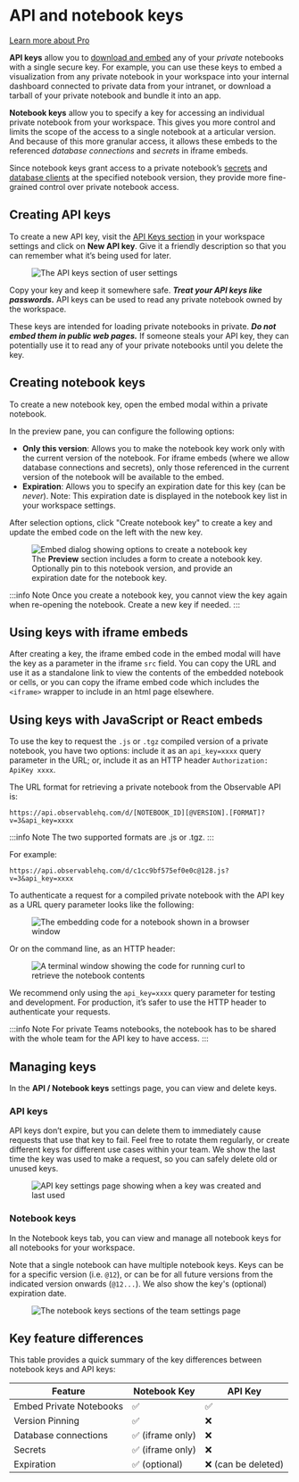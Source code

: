 # API and notebook keys
<a class="probadge" href="https://observablehq.com/pricing">Learn more about Pro</a>

**API keys** allow you to [download and embed](https://observablehq.com/@observablehq/embeds?collection=@observablehq/embedding-notebooks) any of your _private_ notebooks with a single secure key. For example, you can use these keys to embed a visualization from any private notebook in your workspace into your internal dashboard connected to private data from your intranet, or download a tarball of your private notebook and bundle it into an app.

**Notebook keys** allow you to specify a key for accessing an individual private notebook from your workspace. This gives you more control and limits the scope of the access to a single notebook at a articular version. And because of this more granular access, it allows these embeds to the referenced _database connections_ and _secrets_ in iframe embeds.

Since notebook keys grant access to a private notebook’s [secrets](https://observablehq.com/@observablehq/secrets) and [database clients](https://observablehq.com/@observablehq/connecting-to-databases) at the specified notebook version, they provide more fine-grained control over private notebook access.

## Creating API keys

To create a new API key, visit the [API Keys section](https://observablehq.com/settings/api-keys) in your workspace settings and click on **New API key**. Give it a friendly description so that you can remember what it’s being used for later.

<figure>
  <img
    class="screenshot"
    src="/embedding/api-keys.png" alt="The API keys section of user settings"
  />
</figure>

Copy your key and keep it somewhere safe. ***Treat your API keys like passwords.*** API keys can be used to read any private notebook owned by the workspace. 

These keys are intended for loading private notebooks in private. ***Do not embed them in public web pages.*** If someone steals your API key, they can potentially use it to read any of your private notebooks until you delete the key.

## Creating notebook keys

To create a new notebook key, open the embed modal within a private notebook.

In the preview pane, you can configure the following options:

- **Only this version**: Allows you to make the notebook key work only with the current version of the notebook. For iframe embeds (where we allow database connections and secrets), only those referenced in the current version of the notebook will be available to the embed.
- **Expiration**: Allows you to specify an expiration date for this key (can be _never_). Note: This expiration date is displayed in the notebook key list in your workspace settings.

After selection options, click "Create notebook key" to create a key and update the embed code on the left with the new key.

<figure>
  <img
    class="screenshot"
    src="/embedding/embedModal.png" alt="Embed dialog showing options to create a notebook key"
  />
  <figcaption>The <strong>Preview</strong> section includes a form to create a notebook key. Optionally pin to this notebook version, and provide an expiration date for the notebook key.</figcaption>
</figure>


:::info Note
Once you create a notebook key, you cannot view the key again when re-opening the notebook. Create a new key if needed.
:::

## Using keys with iframe embeds

After creating a key, the iframe embed code in the embed modal will have the key as a parameter in the iframe `src` field. You can copy the URL and use it as a standalone link to view the contents of the embedded notebook or cells, or you can copy the iframe embed code which includes the `<iframe>` wrapper to include in an html page elsewhere.
## Using keys with JavaScript or React embeds

To use the key to request the `.js` or `.tgz` compiled version of a private notebook, you have two options: include it as an `api_key=xxxx` query parameter in the URL; or, include it as an HTTP header `Authorization: ApiKey xxxx`.

The URL format for retrieving a private notebook from the Observable API is:

```
https://api.observablehq.com/d/[NOTEBOOK_ID][@VERSION].[FORMAT]?v=3&api_key=xxxx
```

:::info Note
The two supported formats are .js or .tgz.
:::

For example:

```
https://api.observablehq.com/d/c1cc9bf575ef0e0c@128.js?v=3&api_key=xxxx
```

To authenticate a request for a compiled private notebook with the API key as a URL query parameter looks like the following:

<figure>
  <img
    class="screenshot"
    src="/embedding/browser-raw.png" alt="The embedding code for a notebook shown in a browser window"
  />
</figure>

Or on the command line, as an HTTP header:

<figure>
  <img
    class="screenshot"
    src="/embedding/curl-key.png" alt="A terminal window showing the code for running curl to retrieve the notebook contents"
  />
</figure>

We recommend only using the `api_key=xxxx` query parameter for testing and development. For production, it’s safer to use the HTTP header to authenticate your requests.

:::info Note
For private Teams notebooks, the notebook has to be shared with the whole team for the API key to have access.
:::

## Managing keys

In the **API / Notebook keys** settings page, you can view and delete keys.

### API keys

API keys don’t expire, but you can delete them to immediately cause requests that use that key to fail. Feel free to rotate them regularly, or create different keys for different use cases within your team. We show the last time the key was used to make a request, so you can safely delete old or unused keys.

<figure>
  <img
    class="screenshot"
    src="/embedding/dashboard-api-key.png" alt="API key settings page showing when a key was created and last used"
  />
</figure>

### Notebook keys

In the Notebook keys tab, you can view and manage all notebook keys for all notebooks for your workspace.

Note that a single notebook can have multiple notebook keys. Keys can be for a specific version (i.e. `@12`), or can be for all future versions from the indicated version onwards (`@12...`).
We also show the key's (optional) expiration date.

<figure>
  <img
    class="screenshot"
    src="/embedding/notebookKeys.png" alt="The notebook keys sections of the team settings page"
  />
</figure>



## Key feature differences

This table provides a quick summary of the key differences between notebook keys and API keys:

| Feature              | Notebook Key | API Key   |
|----------------------|--------------|-----------|
| Embed Private Notebooks | ✅ | ✅ |
| Version Pinning | ✅ | ❌ |
| Database connections | ✅ (iframe only)   | ❌         |
| Secrets              | ✅ (iframe only)   | ❌         |
| Expiration           | ✅ (optional) | ❌ (can be deleted) |

